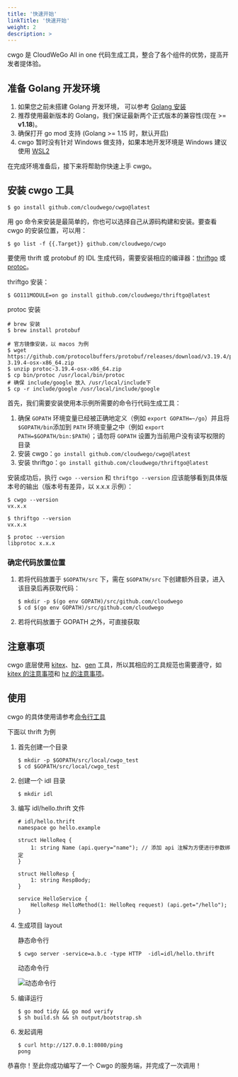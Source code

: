 ```yaml
---
title: '快速开始'
linkTitle: '快速开始'
weight: 2
description: >
---
```


cwgo 是 CloudWeGo All in one 代码生成工具，整合了各个组件的优势，提高开发者提体验。

## 准备 Golang 开发环境

1. 如果您之前未搭建 Golang 开发环境， 可以参考 [Golang 安装](https://golang.org/doc/install)
1. 推荐使用最新版本的 Golang，我们保证最新两个正式版本的兼容性(现在 >= **v1.18**)。
1. 确保打开 go mod 支持 (Golang >= 1.15 时，默认开启)
1. cwgo 暂时没有针对 Windows 做支持，如果本地开发环境是 Windows 建议使用 [WSL2](https://docs.microsoft.com/zh-cn/windows/wsl/install)

在完成环境准备后，接下来将帮助你快速上手 cwgo。

## 安装 cwgo 工具

```shell
$ go install github.com/cloudwego/cwgo@latest
```

用 go 命令来安装是最简单的，你也可以选择自己从源码构建和安装。要查看 cwgo 的安装位置，可以用：

```shell
$ go list -f {{.Target}} github.com/cloudwego/cwgo
```

要使用 thrift 或 protobuf 的 IDL 生成代码，需要安装相应的编译器：[thriftgo](https://github.com/cloudwego/thriftgo) 或 [protoc](https://github.com/protocolbuffers/protobuf/releases)。

thriftgo 安装：

```shell
$ GO111MODULE=on go install github.com/cloudwego/thriftgo@latest
```

protoc 安装

```shell
# brew 安装
$ brew install protobuf
```

```shell
# 官方镜像安装，以 macos 为例
$ wget https://github.com/protocolbuffers/protobuf/releases/download/v3.19.4/protoc-3.19.4-osx-x86_64.zip
$ unzip protoc-3.19.4-osx-x86_64.zip
$ cp bin/protoc /usr/local/bin/protoc
# 确保 include/google 放入 /usr/local/include下
$ cp -r include/google /usr/local/include/google
```

首先，我们需要安装使用本示例所需要的命令行代码生成工具：

1. 确保 `GOPATH` 环境变量已经被正确地定义（例如 `export GOPATH=~/go`）并且将`$GOPATH/bin`添加到 `PATH` 环境变量之中（例如 `export PATH=$GOPATH/bin:$PATH`）；请勿将 `GOPATH` 设置为当前用户没有读写权限的目录
2. 安装 cwgo：`go install github.com/cloudwego/cwgo@latest`
3. 安装 thriftgo：`go install github.com/cloudwego/thriftgo@latest`

安装成功后，执行 `cwgo --version` 和 `thriftgo --version` 应该能够看到具体版本号的输出（版本号有差异，以 x.x.x 示例）：

```shell
$ cwgo --version
vx.x.x

$ thriftgo --version
vx.x.x

$ protoc --version
libprotoc x.x.x
```

### 确定代码放置位置

1. 若将代码放置于 `$GOPATH/src` 下，需在 `$GOPATH/src` 下创建额外目录，进入该目录后再获取代码：

   ```shell
   $ mkdir -p $(go env GOPATH)/src/github.com/cloudwego
   $ cd $(go env GOPATH)/src/github.com/cloudwego
   ```

2. 若将代码放置于 GOPATH 之外，可直接获取

## 注意事项

cwgo 底层使用 [kitex](https://www.cloudwego.io/zh/docs/kitex/tutorials/code-gen/code_generation/)、[hz](https://www.cloudwego.io/zh/docs/hertz/tutorials/toolkit/)、[gen](https://gorm.io/gen/index.html) 工具，所以其相应的工具规范也需要遵守，如 [kitex 的注意事项](https://www.cloudwego.io/zh/docs/kitex/tutorials/code-gen/code_generation/#%E4%BD%BF%E7%94%A8-protobuf-idl-%E7%9A%84%E6%B3%A8%E6%84%8F%E4%BA%8B%E9%A1%B9)和 [hz 的注意事项](https://www.cloudwego.io/zh/docs/hertz/tutorials/toolkit/usage/cautions/)。

## 使用

cwgo 的具体使用请参考[命令行工具](/zh/docs/cwgo/tutorials/cli)

下面以 thrift 为例

1. 首先创建一个目录

   ```shell
   $ mkdir -p $GOPATH/src/local/cwgo_test
   $ cd $GOPATH/src/local/cwgo_test
   ```

2. 创建一个 idl 目录

   ```shell
   $ mkdir idl
   ```

3. 编写 idl/hello.thrift 文件

   ```thrift
   # idl/hello.thrift
   namespace go hello.example

   struct HelloReq {
       1: string Name (api.query="name"); // 添加 api 注解为方便进行参数绑定
   }

   struct HelloResp {
       1: string RespBody;
   }

   service HelloService {
       HelloResp HelloMethod(1: HelloReq request) (api.get="/hello");
   }
   ```

4. 生成项目 layout

   静态命令行

   ```shell
   $ cwgo server -service=a.b.c -type HTTP  -idl=idl/hello.thrift
   ```

   动态命令行

   ![动态命令行](/img/docs/cwgo_dynamic.gif)

5. 编译运行

   ```shell
   $ go mod tidy && go mod verify
   $ sh build.sh && sh output/bootstrap.sh
   ```

6. 发起调用

   ```shell
   $ curl http://127.0.0.1:8080/ping
   pong
   ```

恭喜你！至此你成功编写了一个 Cwgo 的服务端，并完成了一次调用！
